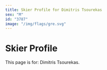 ```yaml
---
title: Skier Profile for Dimitris Tsourekas
sex: "M"
id: "3787"
image: "/img/flags/gre.svg" 
---
```


# Skier Profile

This page is for: Dimitris Tsourekas.
    